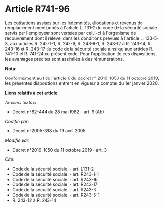 # Article R741-96

Les cotisations assises sur les indemnités, allocations et revenus de remplacement mentionnés à l'article L. 131-2 du code de
la sécurité sociale servis par l'employeur sont versées par celui-ci à l'organisme de recouvrement dont il relève, dans les
conditions prévues à l'article L. 133-5-3, aux articles R. 243-1-1, R. 243-6, R. 243-6-1, R. 243-12 à R. 243-14, R. 243-16 et
R. 243-17 du code de la sécurité sociale ainsi qu'aux articles R. 741-10 et R. 741-24 du présent code. Pour l'application de
ces dispositions, les avantages précités sont assimilés à des rémunérations.

**Nota:**

Conformément au I de l'article 6 du décret n° 2019-1050 du 11 octobre 2019, les présentes dispositions entrent en vigueur à
compter du 1er janvier 2020.

**Liens relatifs à cet article**

_Anciens textes_:

  - Décret n°82-444 du 28 mai 1982 - art. 9 (Ab)

_Codifié par_:

  - Décret n°2005-368 du 19 avril 2005

_Modifié par_:

  - Décret n°2019-1050 du 11 octobre 2019 - art. 3

_Cite_:

  - Code de la sécurité sociale. - art. L131-2
  - Code de la sécurité sociale. - art. R243-1-1
  - Code de la sécurité sociale. - art. R243-16
  - Code de la sécurité sociale. - art. R243-17
  - Code de la sécurité sociale. - art. R243-6
  - Code de la sécurité sociale. - art. R243-6-1
  - R. 243-12 à R. 243-14
